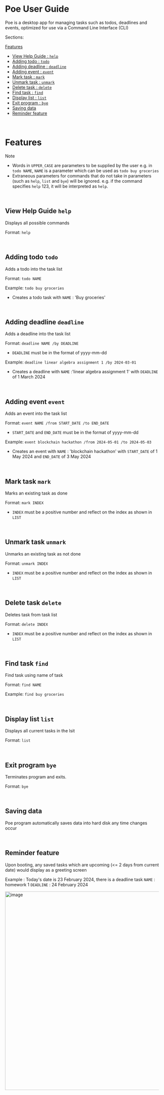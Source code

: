 # Poe User Guide

Poe is a desktop app for managing tasks such as todos, deadlines and events, optimized for use via a Command Line Interface (CLI)

Sections:

[Features](https://leepoeaik.github.io/ip/#features)
- [View Help Guide : `help`](https://leepoeaik.github.io/ip/#view-help-guide-help)
- [Adding todo : `todo`](https://leepoeaik.github.io/ip/#adding-todo-todo)
- [Adding deadline : `deadline`](https://leepoeaik.github.io/ip/#adding-deadline-deadline)
- [Adding event : `event`](https://leepoeaik.github.io/ip/#adding-event-event)
- [Mark task : `mark`](https://leepoeaik.github.io/ip/#mark-task-mark)
- [Unmark task : `unmark`](https://leepoeaik.github.io/ip/#unmark-task-unmark)
- [Delete task : `delete`](https://leepoeaik.github.io/ip/#delete-task-delete)
- [Find task : `find`](https://leepoeaik.github.io/ip/#find-task-find)
- [Display list : `list`](https://leepoeaik.github.io/ip/#display-list-list)
- [Exit program : `bye`](https://leepoeaik.github.io/ip/#exit-program-bye)
- [Saving data](https://leepoeaik.github.io/ip/#saving-data)
- [Reminder feature](https://leepoeaik.github.io/ip/#reminder-feature)

<br>

# Features
> [!NOTE]
>- Words in `UPPER_CASE` are parameters to be supplied by the user
>  e.g. in `todo NAME`, `NAME` is a parameter which can be used as `todo buy groceries`
>- Extraneous parameters for commands that do not take in parameters (such as `help`, `list` and `bye`) will be ignored.
>  e.g. if the command specifies `help` 123, it will be interpreted as `help`.

<br>

## View Help Guide `help`

Displays all possible commands 

Format: `help` 

<br>

## Adding todo `todo`
Adds a todo into the task list 

Format: `todo NAME`

Example: `todo buy groceries`

- Creates a todo task with `NAME` : 'Buy groceries'

<br>

## Adding deadline `deadline`

Adds a deadline into the task list 

Format: `deadline NAME /by DEADLINE` 

- `DEADLINE` must be in the format of yyyy-mm-dd

Example: `deadline linear algebra assignment 1 /by 2024-03-01`

- Creates a deadline with `NAME` :'linear algebra assignment 1' with `DEADLINE` of 1 March 2024

<br>

## Adding event `event`
Adds an event into the task list 

Format: `event NAME /from START_DATE /to END_DATE`

- `START_DATE` and `END_DATE` must be in the format of yyyy-mm-dd

Example: `event blockchain hackathon /from 2024-05-01 /to 2024-05-03`

- Creates an event with `NAME` : 'blockchain hackathon' with `START_DATE` of 1 May 2024 and `END_DATE` of 3 May 2024

<br>

## Mark task `mark`
Marks an existing task as done

Format: `mark INDEX`
- `INDEX` must be a positive number and reflect on the index as shown in `LIST`

<br>

## Unmark task `unmark`
Unmarks an existing task as not done

Format: `unmark INDEX`
- `INDEX` must be a positive number and reflect on the index as shown in `LIST`

<br>

## Delete task `delete`
Deletes task from task list

Format: `delete INDEX`
- `INDEX` must be a positive number and reflect on the index as shown in `LIST`

<br>

## Find task `find`
Find task using name of task

Format: `find NAME`

Example: `find buy groceries`

<br>

## Display list `list`

Displays all current tasks in the lsit

Format: `list` 

<br>

## Exit program `bye`

Terminates program and exits.

Format: `bye` 

<br>

## Saving data

Poe program automatically saves data into hard disk any time changes occur

<br>

## Reminder feature

Upon booting, any saved tasks which are upcoming (<= 2 days from current date) would display as a greeting screen

Example : Today's date is 23 February 2024, there is a deadline task `NAME` : homework 1 `DEADLINE` : 24 February 2024

<img width="650" alt="image" src="https://github.com/leepoeaik/ip/assets/99176866/dc043f03-d2e3-47db-9ec4-64804e5afeee">
